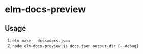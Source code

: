 # elm-docs-preview

## Usage

1. `elm make --docs=docs.json`
2. `node elm-docs-preview.js docs.json output-dir [--debug]`

